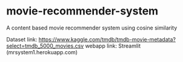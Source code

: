 # movie-recommender-system
A content based movie recommender system using cosine similarity

Dataset link: https://www.kaggle.com/tmdb/tmdb-movie-metadata?select=tmdb_5000_movies.csv
webapp link: Streamlit (mrsystem1.herokuapp.com) 
